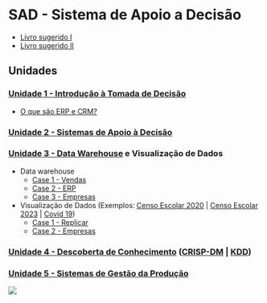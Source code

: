 # SAD - Sistema de Apoio a Decisão

- [Livro sugerido I](https://www.amazon.com.br/Business-Intelligence-An%C3%A1lise-Gest%C3%A3o-Neg%C3%B3cio/dp/8582605196/)
- [Livro sugerido II](https://www.amazon.com.br/Data-Science-para-neg%C3%B3cios-Fawcett/dp/8576089726)

## Unidades
### [Unidade 1 - Introdução à Tomada de Decisão](https://github.com/aasouzaconsult/SAD/blob/main/Unidade%201.md)
- [O que são ERP e CRM?](https://github.com/aasouzaconsult/SAD/blob/main/ERP_CRM.md)
### [Unidade 2 - Sistemas de Apoio à Decisão](https://github.com/aasouzaconsult/SAD/blob/main/Unidade%202.md)
### [Unidade 3 - Data Warehouse](https://medium.com/@aasouzaconsult/aprofundando-em-data-warehouse-65ed2bca9a33) e Visualização de Dados
- Data warehouse
  - [Case 1 - Vendas](https://github.com/aasouzaconsult/SAD/blob/main/DW%20-%20Exemplo%201%20-%20Vendas.md)
  - [Case 2 - ERP](https://github.com/aasouzaconsult/SAD/blob/main/bd_erp.bak)
  - [Case 3 - Empresas]()
- Visualização de Dados (Exemplos: [Censo Escolar 2020](https://community.fabric.microsoft.com/t5/Data-Stories-Gallery/Censo-Escolar-2020/m-p/2807378) | [Censo Escolar 2023](https://lookerstudio.google.com/reporting/3f737438-5d17-4a29-b6cd-484bebff0556/page/7cPzD) | [Covid 19](https://www.linkedin.com/pulse/monitorando-evolu%C3%A7%C3%A3o-do-covid-19-coronav%C3%ADrus-alex-souza/))
  - [Case 1 - Replicar](https://youtu.be/2VSF4IaF_OE?si=LQE4A7ScDEyj8bQF)
  - [Case 2 - Empresas]() 

### [Unidade 4 - Descoberta de Conhecimento](https://github.com/aasouzaconsult/SAD/blob/main/CrispDM_KDD.md) ([CRISP-DM](https://medium.com/blog-do-zouza/metodologia-crisp-dm-uma-abordagem-abrangente-para-projetos-de-dados-d7e7135b907e) | [KDD](https://medium.com/blog-do-zouza/knowledge-discovery-in-databases-kdd-462ea2775715))
### [Unidade 5 - Sistemas de Gestão da Produção](https://github.com/aasouzaconsult/SAD/blob/main/Unidade%205.md)

![](https://blogdozouza.files.wordpress.com/2024/02/sad.png)
